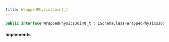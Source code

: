 ```yaml
---
title: WrappedPhysicsJoint_t
---
```


```csharp
public interface WrappedPhysicsJoint_t : ISchemaClass<WrappedPhysicsJoint_t>, ISchemaField, ISchemaClass, INativeHandle
```

#### Implements

